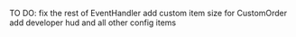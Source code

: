 TO DO:
fix the rest of EventHandler
add custom item size for CustomOrder
add developer hud and all other config items